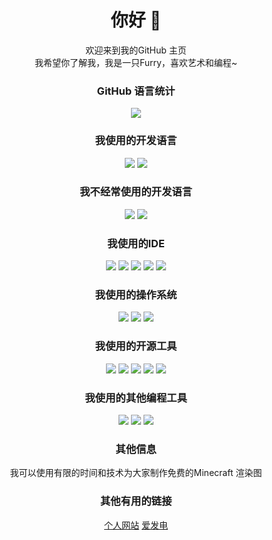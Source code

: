 # <div align="center"> 你好 👋 </div>

<div align="center"> 欢迎来到我的GitHub 主页 </div>

<div align="center"> 我希望你了解我，我是一只Furry，喜欢艺术和编程~ </div>

### <div align="center"> GitHub 语言统计 </div>

<div align="center"> <img src="https://github-readme-stats.vercel.app/api/top-langs/?username=FurryRbl&hide_border=true&layout=compact&langs_count=6&text_color=000&icon_color=fff&bg_color=0,52fa5a,4dfcff,c64dff&theme=graywhite" /> </div>

### <div align="center"> 我使用的开发语言 </div>

<div align="center"> <img src="https://img.shields.io/badge/Java-17-blue?style=for-the-badge&logo=java" /> <img src="https://img.shields.io/badge/CSharp-blue?style=for-the-badge&logo=CSharp" /> </div>

### <div align="center"> 我不经常使用的开发语言 </div>

<div align="center"> <img src="https://img.shields.io/badge/Lua-blue?style=for-the-badge&logo=Lua" /> <img src="https://img.shields.io/badge/Python-blue?style=for-the-badge&logo=python" /> </div>

### <div align="center"> 我使用的IDE </div>

<div align="center"> <img src="https://img.shields.io/badge/Visual_Studio-2022-blue?style=for-the-badge&logo=VisualStudio" /> <img src="https://img.shields.io/badge/Visual_Studio-_Code-blue?style=for-the-badge&logo=VisualStudioCode" /> <img src="https://img.shields.io/badge/IntelliJ_IDEA-blue?style=for-the-badge&logo=IntelliJIDEA" /> <img src="https://img.shields.io/badge/vim-blue?style=for-the-badge&logo=vim" /> <img src="https://img.shields.io/badge/neovim-blue?style=for-the-badge&logo=neovim" /> </div>

### <div align="center"> 我使用的操作系统 </div>

<div align="center"> <img src="https://img.shields.io/badge/Windows-10-blue?style=for-the-badge&logo=Windows" /> <img src="https://img.shields.io/badge/ArchLinux-blue?style=for-the-badge&logo=archlinux" /> <img src="https://img.shields.io/badge/Android-11-blue?style=for-the-badge&logo=Android" /> </div>


### <div align="center"> 我使用的开源工具 </div>

<div align="center"> <img src="https://img.shields.io/badge/Bledner-blue?style=for-the-badge&logo=Blender" /> <img src="https://img.shields.io/badge/Firefox_Developer-blue?style=for-the-badge&logo=FireFox" /> <img src="https://img.shields.io/badge/Gimp-blue?style=for-the-badge&logo=Gimp" /> <img src="https://img.shields.io/badge/Krita-blue?style=for-the-badge&logo=Krita" />  <img src="https://img.shields.io/badge/Inkscape-blue?style=for-the-badge&logo=Inkscape" /> </div>


### <div align="center"> 我使用的其他编程工具 </div>

<div align="center"> <img src="https://img.shields.io/badge/Yarn-blue?style=for-the-badge&logo=Yarn" /> <img src="https://img.shields.io/badge/Gradle-blue?style=for-the-badge&logo=Gradle" /> <img src="https://img.shields.io/badge/DotNet-blue?style=for-the-badge&logo=DotNet" /> </div>

### <div align="center"> 其他信息 </div>

<div align="center"> 我可以使用有限的时间和技术为大家制作免费的Minecraft 渲染图 </div>

### <div align="center"> 其他有用的链接 </div>

<div align="center"> <a href="https://sharpice.top">个人网站</a> <a href="https://afdian.net/a/SharpIce">爱发电</a> </div>
